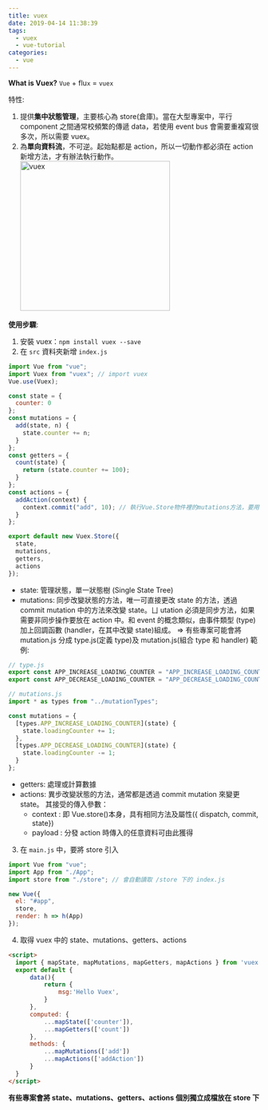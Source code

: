 ```yaml
---
title: vuex
date: 2019-04-14 11:38:39
tags:
  - vuex
  - vue-tutorial
categories:
  - vue
---
```


**What is Vuex?**
`Vue` + flu`x` = `vuex`

特性:

1.  提供**集中狀態管理**，主要核心為 store(倉庫)。當在大型專案中，平行 component 之間通常校頻繁的傳遞 data，若使用 event bus 會需要重複寫很多次，所以需要 vuex。
2.  為**單向資料流**，不可逆。起始點都是 action，所以一切動作都必須在 action 新增方法，才有辦法執行動作。
    <img src="https://az787680.vo.msecnd.net/user/kinanson/ce3f6acc-6cdc-48cf-90c1-7b10eed3f06a/1485575347_47001.png" alt="vuex" width="300px">

**使用步驟**:

1. 安裝 vuex：`npm install vuex --save`
2. 在 `src` 資料夾新增 `index.js`

```javascript
import Vue from "vue";
import Vuex from "vuex"; // import vuex
Vue.use(Vuex);

const state = {
  counter: 0
};
const mutations = {
  add(state, n) {
    state.counter += n;
  }
};
const getters = {
  count(state) {
    return (state.counter += 100);
  }
};
const actions = {
  addAction(context) {
    context.commit("add", 10); // 執行Vue.Store物件裡的mutations方法，要用commit
  }
};

export default new Vuex.Store({
  state,
  mutations,
  getters,
  actions
});
```

- state: 管理狀態，單一狀態樹 (Single State Tree)
- mutations: 同步改變狀態的方法，唯一可直接更改 state 的方法，透過 commit mutation 中的方法來改變 state。ㄩ utation 必須是同步方法，如果需要非同步操作要放在 action 中。和 event 的概念類似，由事件類型 (type) 加上回調函數 (handler，在其中改變 state)組成。 => 有些專案可能會將 mutation.js 分成 type.js(定義 type)及 mutation.js(組合 type 和 handler)
  範例:

```javascript
// type.js
export const APP_INCREASE_LOADING_COUNTER = "APP_INCREASE_LOADING_COUNTER";
export const APP_DECREASE_LOADING_COUNTER = "APP_DECREASE_LOADING_COUNTER";
```

```javascript
// mutations.js
import * as types from "../mutationTypes";

const mutations = {
  [types.APP_INCREASE_LOADING_COUNTER](state) {
    state.loadingCounter += 1;
  },
  [types.APP_DECREASE_LOADING_COUNTER](state) {
    state.loadingCounter -= 1;
  }
};
```

- getters: 處理或計算數據
- actions: 異步改變狀態的方法，通常都是透過 commit mutation 來變更 state。
  其接受的傳入參數：
  - context : 即 Vue.store()本身，具有相同方法及屬性({ dispatch, commit, state})
  - payload : 分發 action 時傳入的任意資料可由此獲得

3. 在 `main.js` 中，要將 store 引入

```javascript
import Vue from "vue";
import App from "./App";
import store from "./store"; // 會自動讀取 /store 下的 index.js

new Vue({
  el: "#app",
  store,
  render: h => h(App)
});
```

4. 取得 vuex 中的 state、mutations、getters、actions

```html
<script>
  import { mapState, mapMutations, mapGetters, mapActions } from 'vuex'
  export default {
      data(){
          return {
              msg:'Hello Vuex',
          }
      },
      computed: {
          ...mapState(['counter']),
          ...mapGetters(['count'])
      },
      methods: {
          ...mapMutations(['add'])
          ...mapActions(['addAction'])
      }
  }
</script>
```

**有些專案會將 state、mutations、getters、actions 個別獨立成檔放在 store 下**
